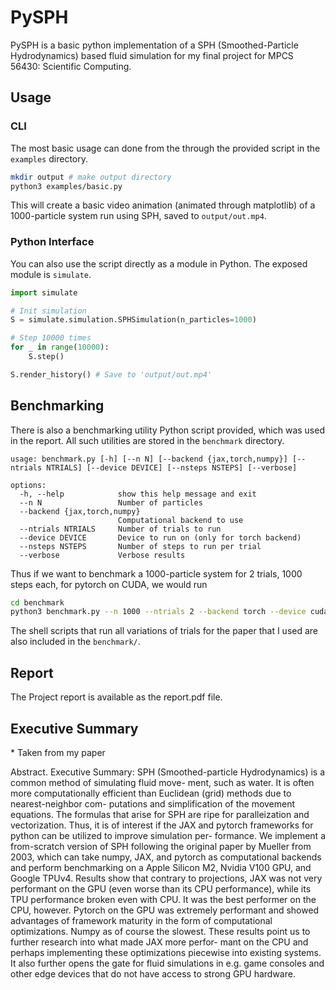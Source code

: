 # PySPH     
PySPH is a basic python implementation of a SPH (Smoothed-Particle Hydrodynamics) based fluid simulation for my final project for MPCS 56430: Scientific Computing. 

## Usage
### CLI 
The most basic usage can done from the through the provided script in the `examples` directory. 
```bash
mkdir output # make output directory 
python3 examples/basic.py
```
This will create a basic video animation (animated through matplotlib) of a 1000-particle system run using SPH, saved to `output/out.mp4`. 

### Python Interface
You can also use the script directly as a module in Python. The exposed module is `simulate`.

```python
import simulate 

# Init simulation
S = simulate.simulation.SPHSimulation(n_particles=1000)

# Step 10000 times
for _ in range(10000):
    S.step() 

S.render_history() # Save to 'output/out.mp4'
```

## Benchmarking
There is also a benchmarking utility Python script provided, which was used in the report. All such utilities are stored in the `benchmark` directory. 
```
usage: benchmark.py [-h] [--n N] [--backend {jax,torch,numpy}] [--ntrials NTRIALS] [--device DEVICE] [--nsteps NSTEPS] [--verbose]

options:
  -h, --help            show this help message and exit
  --n N                 Number of particles
  --backend {jax,torch,numpy}
                        Computational backend to use
  --ntrials NTRIALS     Number of trials to run
  --device DEVICE       Device to run on (only for torch backend)
  --nsteps NSTEPS       Number of steps to run per trial
  --verbose             Verbose results
```
Thus if we want to benchmark a 1000-particle system for 2 trials, 1000 steps each, for pytorch on CUDA, we would run
```bash
cd benchmark
python3 benchmark.py --n 1000 --ntrials 2 --backend torch --device cuda
```
The shell scripts that run all variations of trials for the paper that I used are also included in the `benchmark/`.

## Report
The Project report is available as the report.pdf file. 

## Executive Summary
\* Taken from my paper

Abstract. Executive Summary: SPH (Smoothed-particle Hydrodynamics) is a common method of simulating fluid move-
ment, such as water. It is often more computationally efficient than Euclidean (grid) methods due to nearest-neighbor com-
putations and simplification of the movement equations. The formulas that arise for SPH are ripe for paralleization and
vectorization. Thus, it is of interest if the JAX and pytorch frameworks for python can be utilized to improve simulation per-
formance. We implement a from-scratch version of SPH following the original paper by Mueller from 2003, which can take
numpy, JAX, and pytorch as computational backends and perform benchmarking on a Apple Silicon M2, Nvidia V100 GPU,
and Google TPUv4. Results show that contrary to projections, JAX was not very performant on the GPU (even worse than
its CPU performance), while its TPU performance broken even with CPU. It was the best performer on the CPU, however.
Pytorch on the GPU was extremely performant and showed advantages of framework maturity in the form of computational
optimizations. Numpy as of course the slowest. These results point us to further research into what made JAX more perfor-
mant on the CPU and perhaps implementing these optimizations piecewise into existing systems. It also further opens the
gate for fluid simulations in e.g. game consoles and other edge devices that do not have access to strong GPU hardware.



